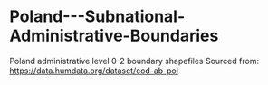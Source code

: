 # Poland---Subnational-Administrative-Boundaries

Poland administrative level 0-2 boundary shapefiles
Sourced from: https://data.humdata.org/dataset/cod-ab-pol
